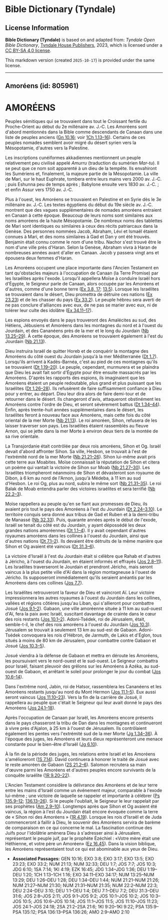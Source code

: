 # Bible Dictionary (Tyndale)

## License Information

**Bible Dictionary (Tyndale)** is based on and adapted from: _Tyndale Open Bible Dictionary_, [Tyndale House Publishers](https://tyndaleopenresources.com/), 2023, which is licensed under a [CC BY-SA 4.0 license](https://creativecommons.org/licenses/by-sa/4.0/legalcode.en).

This markdown version (created `2025-10-17`) is provided under the same license.



--------------------------------

## Amoréens (id: 805961)

AMORÉENS
========

Peuples sémitiques qui se trouvaient dans tout le Croissant fertile du Proche\-Orient au début du 2e millénaire av. J.‑C. Les Amoréens sont d'abord mentionnés dans la Bible comme descendants de Canaan dans une liste de peuples anciens ([Gn 10\.16](https://ref.ly/Gen10:16); voir [1Ch 1\.13–16](https://ref.ly/1Chr1:13-1Chr1:16)). Certains de ces peuples nomades semblent avoir migré du désert syrien vers la Mésopotamie, d'autres vers la Palestine.

Les inscriptions cunéiformes akkadiennes mentionnent un peuple relativement peu civilisé appelé *Amurru* (traduction du sumérien *Mar\-tu*). Il se peut que ce nom soit apparenté à un dieu de la tempête. Ils envahiront les Sumériens et, finalement, la majeure partie de la Mésopotamie. La ville de Mari, sur le haut Euphrate, tombera entre leurs mains vers 2000 av. J.‑C. ; puis Eshunna peu de temps après ; Babylone ensuite vers 1830 av. J.‑C. ; et enfin Assur vers 1750 av. J.‑C.

Plus à l'ouest, les Amoréens se trouvaient en Palestine et en Syrie dès le 3e millénaire av. J.‑C. Les textes égyptiens du début du 19e siècle av. J.‑C. montrent que des vagues supplémentaires de nomades amoréens entraient en Canaan à cette époque. Beaucoup de leurs noms sont similaires aux noms amoréens de la haute Mésopotamie. De nombreux noms des tablettes de Mari sont identiques ou similaires à ceux des récits patriarcaux dans la Genèse. Des personnes nommées Jacob, Abraham, Lévi et Ismaël étaient connues à Mari, et des noms similaires à Gad et Dan y ont été trouvés. Benjamin était connu comme le nom d'une tribu. Nachor s'est trouvé être le nom d'une ville près d'Haran. Selon la Genèse, Abraham vivra à Haran de nombreuses années avant d'aller en Canaan. Jacob y passera vingt ans et épousera deux femmes d'Haran.

Les Amoréens occupent une place importante dans l'Ancien Testament en tant qu'obstacles majeurs à l'occupation de Canaan (la Terre Promise) par les Israélites après l'exode. Lorsqu'il appellera Moïse à conduire Israël hors d'Égypte, le Seigneur parle de Canaan, alors occupée par les Amoréens et d'autres, comme d'une bonne terre ([Ex 3\.8, 17](https://ref.ly/Exod3:8,Exod3:17); [13\.5](https://ref.ly/Exod13:5)). Lorsque les Israélites se trouvaient dans le désert, Dieu promettra de détruire ces nations ([Ex 23\.23](https://ref.ly/Exod23:23)) et de les chasser du pays ([Ex 33\.2](https://ref.ly/Exod33:2)). Le peuple hébreu sera averti de ne pas conclure d'alliances avec eux, de ne pas se marier avec eux, ni de tolérer leur culte des idolâtre ([Ex 34\.11–17](https://ref.ly/Exod34:11-Exod34:17)).

Les espions envoyés dans le pays trouveront des Amalécites au sud, des Hétiens, Jébusiens et Amoréens dans les montagnes du nord et à l'ouest du Jourdain, et des Cananéens près de la mer et le long du Jourdain ([Nb 13\.25–29](https://ref.ly/Num13:25-Num13:29)). À cette époque, des Amoréens se trouvaient également à l'est du Jourdain ([Nb 21\.13](https://ref.ly/Num21:13)).

Dieu instruira Israël de quitter Horeb et de conquérir la montagne des Amoréens du côté ouest du Jourdain jusqu'à la mer Méditerranée ([Dt 1\.7](https://ref.ly/Deut1:7)). Lorsqu'ils arrivent à Kadès\-Barnéa, c'est au pied de ces montagnes qu'ils se trouvaient ([Dt 1\.19–20](https://ref.ly/Deut1:19-Deut1:20)). Le peuple, cependant, murmurera et se plaindra que Dieu les avait fait sortir d'Égypte pour être ensuite massacrés par les Amoréens. D'après les rapports des espions, ils imaginaient que les Amoréens étaient un peuple redoutable, plus grand et plus puissant que les Israélites ([Dt 1\.26–28](https://ref.ly/Deut1:26-Deut1:28)). Ils refusèrent de faire suffisamment confiance à Dieu pour y entrer, au départ. Dieu leur dira alors de faire demi\-tour et de retourner dans le désert. Ils changeront d'avis, attaqueront obstinément les Amoréens contre l'ordre de Dieu, et seront sévèrement battus ([Dt 1\.34–44](https://ref.ly/Deut1:34-Deut1:44)). Enfin, après trente\-huit années supplémentaires dans le désert, les Israélites feront à nouveau face aux Amoréens, mais cette fois du côté oriental de la mer Morte ([Nb 21\.13](https://ref.ly/Num21:13)). Le roi amoréen, Sihon, refusera de les laisser traverser son pays. Les Israélites étaient rassemblés au fleuve Arnon, qui se jette dans la mer Morte à environ deux tiers de la montée de sa rive orientale.

La Transjordanie était contrôlée par deux rois amoréens, Sihon et Og. Israël devait d'abord affronter Sihon. Sa ville, Hesbon, se trouvait à l'est de l'extrémité nord de la mer Morte ([Nb 21\.21–26](https://ref.ly/Num21:21-Num21:26)). Sihon lui\-même avait pris cette terre aux Moabites. Moïse connaissait la réputation de Sihon et citera un poème qui vantait la victoire de Sihon sur Moab ([Nb 21\.27–30](https://ref.ly/Num21:27-Num21:30)). Les Israélites triompheront néanmoins de Sihon et dévasteront son royaume de Dibon, à 6 km au nord de l'Arnon, jusqu'à Médeba, à 11 km au sud d'Hesbon. Le roi Og, plus au nord, subira le même sort ([Nb 21\.31–35](https://ref.ly/Num21:31-Num21:35)). Le roi Balak de Moab entendra parler des victoires israélites et sera terrifié ([Nb 22\.2–3](https://ref.ly/Num22:2-Num22:3)).

Moïse rappellera au peuple qu'en se fiant aux promesses de Dieu, ils avaient pris tout le pays des Amoréens à l'est du Jourdain ([Dt 2\.24–3\.10](https://ref.ly/Deut2:24-Deut3:10)). Le territoire conquis sera donné aux tribus de Gad et Ruben et à la demi\-tribu de Manassé ([Nb 32\.33](https://ref.ly/Num32:33)). Puis, quarante années après le début de l'exode, Israël se tenait du côté est du Jourdain, y ayant dépossédé les deux grandes nations amoréennes ([Dt 1\.1–4](https://ref.ly/Deut1:1-Deut1:4)). Il y avait cependant d'autres royaumes amoréens dans les collines à l'ouest du Jourdain, ainsi que d'autres nations ([Dt 7\.1–2](https://ref.ly/Deut7:1-Deut7:2)). Ils devaient être détruits de la même manière que Sihon et Og avaient été vaincus ([Dt 31\.3–6](https://ref.ly/Deut31:3-Deut31:6)).

La victoire d'Israël à l'est du Jourdain était si célèbre que Rahab et d'autres à Jéricho, à l'ouest du Jourdain, en étaient informés et effrayés ([Jos 2\.8–11](https://ref.ly/Josh2:8-Josh2:11)). Les Israélites traverseront le Jourdain et prendront Jéricho, mais seront vaincus à la plus petite ville d'Aï dans la région montagneuse à l'ouest de Jéricho. Ils supposeront immédiatement qu'ils seraient anéantis par les Amoréens dans ces collines ([Jos 7\.7](https://ref.ly/Josh7:7)).

Les Israélites retrouveront la faveur de Dieu et vaincront Aï. Leur victoire impressionnera les autres royaumes à l'ouest du Jourdain dans les collines, vallées et régions côtières jusqu'au Liban, qui s'allieront pour combattre Josué ([Jos 9\.1–2](https://ref.ly/Josh9:1-Josh9:2)). Gabaon, une ville amoréenne située à 11 km au sud\-ouest d'Aï, fera la paix avec Israël, suscitant davantage de crainte dans le cœur des rois restants ([Jos 10\.1–2](https://ref.ly/Josh10:1-Josh10:2)). Adoni\-Tsédek, roi de Jérusalem, était, semble\-t\-il, le chef des rois amoréens à l'ouest du Jourdain ([Jos 10\.3](https://ref.ly/Josh10:3)). Jérusalem se trouvait à seulement 13 km au sud\-est de Gabaon. Adoni\-Tsédek convoquera les rois d'Hébron, de Jarmuth, de Lakis et d'Églon, tous situés à moins de 80 km de Jérusalem, pour combattre contre Gabaon et Josué ([Jos 10\.3–5](https://ref.ly/Josh10:3-Josh10:5)).

Josué viendra à la défense de Gabaon et mettra en déroute les Amoréens, les poursuivant vers le nord\-ouest et le sud\-ouest. Le Seigneur combattra pour Israël, faisant pleuvoir des grêlons sur les Amoréens à Azéka, au sud\-ouest de Gabaon, et arrêtant le soleil pour prolonger le jour du combat ([Jos 10\.6–14](https://ref.ly/Josh10:6-Josh10:14)).

Dans l'extrême nord, Jabin, roi de Hatsor, rassemblera les Cananéens et les Amoréens restants jusqu'au nord du Mont Hermon ([Jos 11\.1–5](https://ref.ly/Josh11:1-Josh11:5)). Eux aussi seront vaincus ([Jos 11\.10–23](https://ref.ly/Josh11:10-Josh11:23)). Vers la fin de la carrière de Josué, il rappellera au peuple que c'était le Seigneur qui leur avait donné le pays des Amoréens ([Jos 24\.1–18](https://ref.ly/Josh24:1-Josh24:18)).

Après l'occupation de Canaan par Israël, les Amoréens encore présents dans le pays chasseront la tribu de Dan dans les montagnes et continueront à vivre près d'Ajalon, à 25 km à l'ouest de Jérusalem. Ils contrôlaient également les pentes vers l'extrémité sud de la mer Morte ([Jg 1\.34–36](https://ref.ly/Judg1:34-Judg1:36)). À l'époque des juges, les Amoréens et leurs dieux représenteront une menace constante pour le bien\-être d'Israël ([Jg 6\.10](https://ref.ly/Judg6:10)).

À la fin de la période des juges, les relations entre Israël et les Amoréens s'amélioreront ([1S 7\.14](https://ref.ly/1Sam7:14)). David continuera à honorer le traité de Josué avec le reste amoréen de Gabaon ([2S 21\.2–6](https://ref.ly/2Sam21:2-2Sam21:6)). Salomon recrutera sa main d'œuvre parmi les Amoréens et d'autres peuples encore survivants de la conquête israélite ([1R 9\.20–22](https://ref.ly/1Kgs9:20-1Kgs9:22)).

L'Ancien Testament considère la délivrance des Amoréens et de leur terre entre les mains d'Israël comme un événement majeur, comparable à l'exode lui\-même ; une victoire de laquelle se rappeler et importante à célébrer ([Ps 135\.9–12](https://ref.ly/Ps135:9-Ps135:12); [136\.13–26](https://ref.ly/Ps136:13-Ps136:26)). Si le peuple l'oubliait, le Seigneur le leur rappelait par ses prophètes ([Am 2\.9–10](https://ref.ly/Amos2:9-Amos2:10)). Longtemps après que Sihon et Og avaient été vaincus, la région à l'est du Jourdain était encore évoquée comme la terre de « Sihon roi des Amoréens » ([1R 4\.19](https://ref.ly/1Kgs4:19)). Lorsque les rois d'Israël et de Juda commenceront à faillir à Dieu, le souvenir des Amoréens servira de barème de comparaison en ce qui concerne le mal. La fascination continue des Juifs pour l'idolâtrie amènera Dieu à s'adresser ainsi à Jérusalem, représentant le peuple juif, par le prophète Ézéchiel : «Votre mère était une Héthienne, et votre père un Amoréen» ([Ez 16\.45](https://ref.ly/Ezek16:45)). Dans la vision biblique, les Amoréens représentaient tout ce qui est abominable aux yeux de Dieu.

* **Associated Passages:** GEN 10:16; EXO 3:8; EXO 3:17; EXO 13:5; EXO 23:23; EXO 33:2; NUM 21:13; NUM 32:33; DEU 1:7; JOS 7:7; JOS 10:3; JDG 6:10; 1SA 7:14; 1KI 4:19; EZK 16:45; JDG 1:34–JDG 1:36; DEU 1:19–DEU 1:20; 1CH 1:13–1CH 1:16; EXO 34:11–EXO 34:17; NUM 13:25–NUM 13:29; DEU 1:26–DEU 1:28; DEU 1:34–DEU 1:44; NUM 21:21–NUM 21:26; NUM 21:27–NUM 21:30; NUM 21:31–NUM 21:35; NUM 22:2–NUM 22:3; DEU 2:24–DEU 3:10; DEU 1:1–DEU 1:4; DEU 7:1–DEU 7:2; DEU 31:3–DEU 31:6; JOS 2:8–JOS 2:11; JOS 9:1–JOS 9:2; JOS 10:1–JOS 10:2; JOS 10:3–JOS 10:5; JOS 10:6–JOS 10:14; JOS 11:1–JOS 11:5; JOS 11:10–JOS 11:23; JOS 24:1–JOS 24:18; 2SA 21:2–2SA 21:6; 1KI 9:20–1KI 9:22; PSA 135:9–PSA 135:12; PSA 136:13–PSA 136:26; AMO 2:9–AMO 2:10

